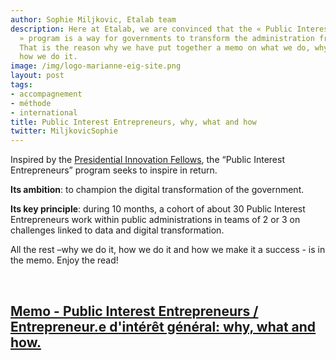 ```yaml
---
author: Sophie Miljkovic, Etalab team
description: Here at Etalab, we are convinced that the « Public Interest Entrepreneurs
  » program is a way for governments to transform the administration from within.
  That is the reason why we have put together a memo on what we do, why we do it and
  how we do it.
image: /img/logo-marianne-eig-site.png
layout: post
tags:
- accompagnement
- méthode
- international
title: Public Interest Entrepreneurs, why, what and how
twitter: MiljkovicSophie
---
```


Inspired by the [Presidential Innovation
 Fellows](https://presidentialinnovationfellows.gov/), the “Public
 Interest Entrepreneurs” program seeks to inspire in return.
 
**Its ambition**: to champion the digital transformation of the government. 

**Its key principle**: during 10 months, a cohort of about 30 Public
Interest Entrepreneurs work within public administrations in teams of
2 or 3 on challenges linked to data and digital transformation.

All the rest –why we do it, how we do it and how we make it a
success - is in the memo. Enjoy the read!

<br/>

## [Memo - Public Interest Entrepreneurs / Entrepreneur.e d'intérêt général: why, what and how.](/docs/VF-EN-memo.pdf)
